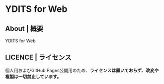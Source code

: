 
# YDITS for Web

## About | 概要

YDITS for Web

## LICENCE | ライセンス

個人用およびGitHub Pages公開用のため、**ライセンスは置いておらず、改変や複製は一切禁止しています。**
